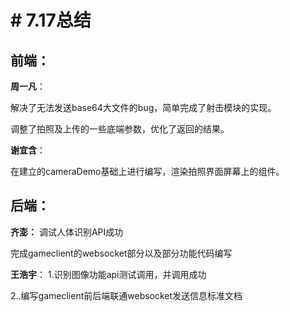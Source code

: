 ﻿# # 7.17总结

## 前端：
**周一凡**：

解决了无法发送base64大文件的bug，简单完成了射击模块的实现。

调整了拍照及上传的一些底端参数，优化了返回的结果。

**谢宜含**：

在建立的cameraDemo基础上进行编写，渲染拍照界面屏幕上的组件。

## 后端：
**齐澎：**
调试人体识别API成功

完成gameclient的websocket部分以及部分功能代码编写

**王浩宇**：
1.识别图像功能api测试调用，并调用成功

2..编写gameclient前后端联通websocket发送信息标准文档


